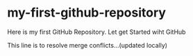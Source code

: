 # my-first-github-repository
Here is my first GitHub Repository. Let get Started wiht GitHub

This line is to resolve merge conflicts...(updated locally)
